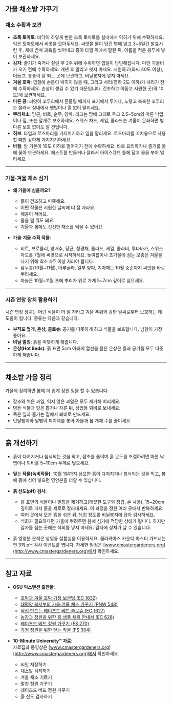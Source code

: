 ## 가을 채소밭 가꾸기

### 채소 수확과 보관

- **초록 토마토**: 바닥이 하얗게 변한 초록 토마토를 실내에서 익히기 위해 수확하세요. 익은 토마토에서 씨앗을 모아두세요. 씨앗을 물이 담긴 병에 넣고 3~5일간 발효시킨 후, 체에 받쳐 과육을 씻어내고 종이 타월 위에서 말린 뒤, 이름을 적은 봉투에 넣어 보관하세요.
- **감자**: 줄기가 죽거나 잘린 후 2주 뒤에 수확하면 껍질이 단단해집니다. 다만 가을비가 오기 전에 수확하세요. 캐낸 후 말리고 씻지 마세요. 시원하고(화씨 40도 이상), 어둡고, 통풍이 잘 되는 곳에 보관하고, 비닐봉지에 넣지 마세요.
- **겨울 호박**: 껍질에 손톱이 박히지 않을 때, 그리고 서리(영하 2도 이하)가 내리기 전에 수확하세요. 손상이 생길 수 있기 때문입니다. 건조하고 어둡고 시원한 곳(약 10도)에 보관하세요.
- **마른 콩**: 씨앗이 꼬투리에서 흔들릴 때까지 포기에서 두거나, 노랗고 촉촉한 꼬투리는 잘라서 실내에서 햇빛이나 열 없이 말리세요.
- **뿌리채소**: 당근, 비트, 순무, 양파, 리크는 땅에 그대로 두고 2.5~5cm의 마른 낙엽이나 짚, 또는 덮개로 보호하세요. 스위스 차드, 케일, 콜라드는 겨울이 온화하면 별다른 보호 없이도 잘 견딥니다.
- **허브**: 타임과 로즈마리를 가지치기하고 잎을 말리세요. 로즈마리를 꼬치용으로 사용할 때만 강하게 가지치기하세요.
- **바질**: 밤 기온이 10도 이하로 떨어지기 전에 수확하세요. 바로 요리하거나 줄기를 물에 꽂아 보관하세요. 페스토를 만들거나 잘라서 아이스큐브 틀에 담고 물을 부어 얼리세요.

---

### 가을·겨울 채소 심기

- **왜 가을에 심을까요?**
  - 흙이 건조하고 따뜻해요.
  - 어떤 작물은 시원한 날씨에 더 잘 자라요.
  - 해충이 적어요.
  - 물을 덜 줘도 돼요.
  - 겨울과 봄에도 신선한 채소를 먹을 수 있어요.

- **가을·겨울 수확 작물**:
  - 비트, 브로콜리, 양배추, 당근, 청경채, 콜라드, 케일, 콜라비, 루타바가, 스위스 차드를 7월에 씨앗으로 시작하세요. 늦여름이나 초가을에 심는 모종은 겨울을 나기 위해 최소 4주 이상 자라야 합니다.
  - 잠두콩(10월~11월), 아루굴라, 일부 양파, 겨자채는 10월 중순까지 씨앗을 바로 뿌리세요.
  - 마늘은 10월~11월 초에 뿌리가 위로 가게 5~7cm 깊이로 심으세요.

---

### 시즌 연장 장치 활용하기

시즌 연장 장치는 어린 식물이 더 잘 자라고 겨울 추위와 강한 날씨로부터 보호하는 데 도움이 됩니다. 종류는 다음과 같습니다.

- **부직포 덮개, 온상, 클로슈**: 공기를 따뜻하게 하고 식물을 보호합니다. 남향이 가장 좋아요.
- **비닐 멀칭**: 흙을 따뜻하게 해줍니다.
- **온상(Hot Beds)**: 흙 표면 5cm 아래에 열선을 묻은 온상은 흙과 공기를 모두 따뜻하게 해줍니다.

---

## 채소밭 가을 정리

가을에 정리하면 봄에 더 쉽게 정원 일을 할 수 있습니다.

- 잡초와 썩은 과일, 익지 않은 과일은 모두 제거해 버리세요.
- 병든 식물과 잎은 뽑거나 자른 뒤, 상업용 퇴비로 보내세요.
- 죽은 잎과 줄기는 집에서 퇴비로 만드세요.
- 민달팽이와 달팽이 퇴치제를 놓아 가을과 봄 개체 수를 줄이세요.

---

## 흙 개선하기

- 흙이 다져지거나 침식되는 것을 막고, 잡초를 줄이며 흙 온도를 조절하려면 마른 낙엽이나 퇴비를 5~10cm 두께로 덮으세요.
- **덮는 작물(녹비작물)**: 10월 1일까지 심으면 흙이 다져지거나 침식되는 것을 막고, 봄에 흙에 섞어 넣으면 영양분을 더할 수 있습니다.
- **흙 산도(pH) 검사**:
  - 흙 표면의 식물이나 멀칭을 제거하고(깨끗한 도구와 장갑, 손 사용), 15~20cm 깊이로 파서 흙을 세로로 잘라내세요. 이 과정을 정원 여러 곳에서 반복하세요.
  - 여러 곳에서 모은 흙을 섞은 뒤, ½컵 정도를 비닐봉지에 담아 검사하세요.
  - 석회가 필요하다면 가을에 뿌려두면 봄에 심기에 적당한 상태가 됩니다. 하지만 감자를 심는 곳에는 석회를 넣지 마세요. 감자에 상처가 날 수 있습니다.

- 흙 영양분 분석은 상업용 실험실을 이용하세요. 클라카마스 카운티 마스터 가드너는 연 3회 pH 검사 이벤트를 엽니다. 자세한 일정은 [www.cmastergardeners.org](http://www.cmastergardeners.org)에서 확인하세요.

---

## 참고 자료

- **OSU 익스텐션 출판물**:
  - [호박과 겨울 호박 가정 보관법 (EC 1632)](https://catalog.extension.oregonstate.edu/ec1632)
  - [태평양 북서부의 가을·겨울 채소 가꾸기 (PNW 548)](https://catalog.extension.oregonstate.edu/pnw548)
  - [직접 만드는 레이즈드 베드 클로슈 (EC 1627)](https://catalog.extension.oregonstate.edu/ec1627)
  - [농장과 정원을 위한 흙 샘플 채취 안내서 (EC 628)](https://catalog.extension.oregonstate.edu/ec628)
  - [레이즈드 베드 정원 가꾸기 (FS 270)](https://catalog.extension.oregonstate.edu/fs270)
  - [가정 정원을 위한 덮는 작물 (FS 304)](https://catalog.extension.oregonstate.edu/fs304)

- **10-Minute University™ 자료**:  
  자료집과 동영상은 [www.cmastergardeners.org](http://www.cmastergardeners.org)에서 확인하세요.
  - 씨앗 저장하기
  - 채소밭 시작하기
  - 겨울 채소 기르기
  - 멀칭 정원 가꾸기
  - 레이즈드 베드 정원 가꾸기
  - 흙 산도 검사하기
